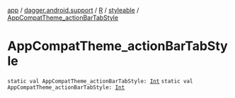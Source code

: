 [app](../../../index.md) / [dagger.android.support](../../index.md) / [R](../index.md) / [styleable](index.md) / [AppCompatTheme_actionBarTabStyle](./-app-compat-theme_action-bar-tab-style.md)

# AppCompatTheme_actionBarTabStyle

`static val AppCompatTheme_actionBarTabStyle: `[`Int`](https://kotlinlang.org/api/latest/jvm/stdlib/kotlin/-int/index.html)
`static val AppCompatTheme_actionBarTabStyle: `[`Int`](https://kotlinlang.org/api/latest/jvm/stdlib/kotlin/-int/index.html)